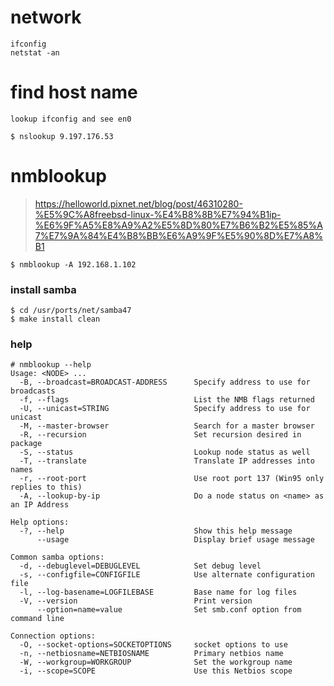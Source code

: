 # network
```
ifconfig
netstat -an
```


# find host name
```
lookup ifconfig and see en0

$ nslookup 9.197.176.53
```

# nmblookup
> https://helloworld.pixnet.net/blog/post/46310280-%E5%9C%A8freebsd-linux-%E4%B8%8B%E7%94%B1ip-%E6%9F%A5%E8%A9%A2%E5%8D%80%E7%B6%B2%E5%85%A7%E7%9A%84%E4%B8%BB%E6%A9%9F%E5%90%8D%E7%A8%B1

```
$ nmblookup -A 192.168.1.102
```

### install samba
```
$ cd /usr/ports/net/samba47
$ make install clean
```

### help
```
# nmblookup --help
Usage: <NODE> ...
  -B, --broadcast=BROADCAST-ADDRESS      Specify address to use for broadcasts
  -f, --flags                            List the NMB flags returned
  -U, --unicast=STRING                   Specify address to use for unicast
  -M, --master-browser                   Search for a master browser
  -R, --recursion                        Set recursion desired in package
  -S, --status                           Lookup node status as well
  -T, --translate                        Translate IP addresses into names
  -r, --root-port                        Use root port 137 (Win95 only replies to this)
  -A, --lookup-by-ip                     Do a node status on <name> as an IP Address

Help options:
  -?, --help                             Show this help message
      --usage                            Display brief usage message

Common samba options:
  -d, --debuglevel=DEBUGLEVEL            Set debug level
  -s, --configfile=CONFIGFILE            Use alternate configuration file
  -l, --log-basename=LOGFILEBASE         Base name for log files
  -V, --version                          Print version
      --option=name=value                Set smb.conf option from command line

Connection options:
  -O, --socket-options=SOCKETOPTIONS     socket options to use
  -n, --netbiosname=NETBIOSNAME          Primary netbios name
  -W, --workgroup=WORKGROUP              Set the workgroup name
  -i, --scope=SCOPE                      Use this Netbios scope
```

